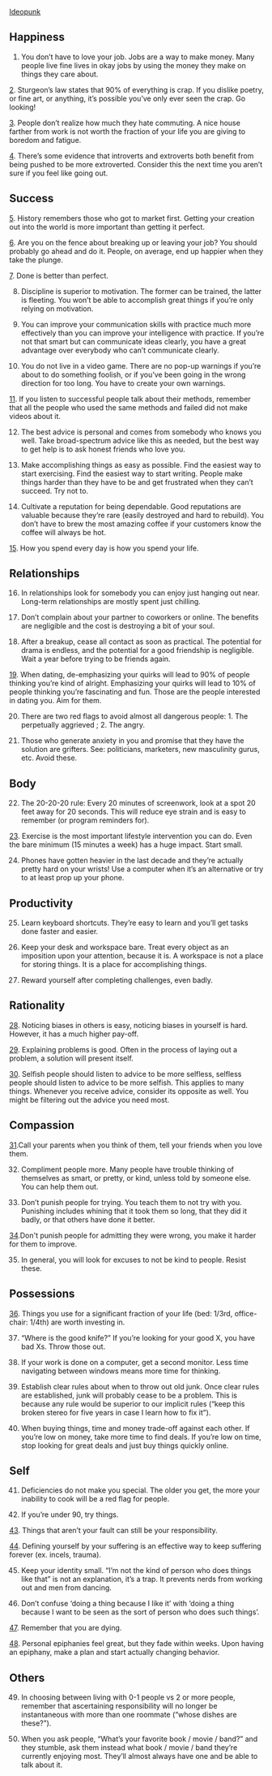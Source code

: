 [Ideopunk](https://ideopunk.com/blog/tipsforabetterlife)
## Happiness

1. You don’t have to love your job. Jobs are a way to make money. Many people live fine lives in okay jobs by using the money they make on things they care about.

[2](https://en.wikipedia.org/wiki/Sturgeon%27s_law#). Sturgeon’s law states that 90% of everything is crap. If you dislike poetry, or fine art, or anything, it’s possible you’ve only ever seen the crap. Go looking!

[3](https://www.greaterwrong.com/posts/YSWa8rYeD3aDaofSP/rational-home-buying). People don’t realize how much they hate commuting. A nice house farther from work is not worth the fraction of your life you are giving to boredom and fatigue.

[4](https://psycnet.apa.org/record/2019-43492-001). There’s some evidence that introverts and extroverts both benefit from being pushed to be more extroverted. Consider this the next time you aren’t sure if you feel like going out.

## Success

[5](https://thehistoryoftheweb.com/the-origin-of-the-img-tag/#:~:text=The%20img%20tag%20was%20included,hard%20to%20change%20its%20implementation.). History remembers those who got to market first. Getting your creation out into the world is more important than getting it perfect.

[6](https://80000hours.org/2018/08/randomised-experiment-if-youre-really-unsure-whether-to-quit-your-job-or-break-up-you-really-probably-should/). Are you on the fence about breaking up or leaving your job? You should probably go ahead and do it. People, on average, end up happier when they take the plunge.

[7](https://jessegalef.com/2020/08/09/a-pretty-good-mathematical-model-of-perfectionism/). Done is better than perfect.

8. Discipline is superior to motivation. The former can be trained, the latter is fleeting. You won’t be able to accomplish great things if you’re only relying on motivation.

9. You can improve your communication skills with practice much more effectively than you can improve your intelligence with practice. If you’re not that smart but can communicate ideas clearly, you have a great advantage over everybody who can’t communicate clearly.

10. You do not live in a video game. There are no pop-up warnings if you’re about to do something foolish, or if you’ve been going in the wrong direction for too long. You have to create your own warnings.

[11](https://en.wikipedia.org/wiki/Survivorship_bias). If you listen to successful people talk about their methods, remember that all the people who used the same methods and failed did not make videos about it.

12. The best advice is personal and comes from somebody who knows you well. Take broad-spectrum advice like this as needed, but the best way to get help is to ask honest friends who love you.

13. Make accomplishing things as easy as possible. Find the easiest way to start exercising. Find the easiest way to start writing. People make things harder than they have to be and get frustrated when they can’t succeed. Try not to.

14. Cultivate a reputation for being dependable. Good reputations are valuable because they’re rare (easily destroyed and hard to rebuild). You don’t have to brew the most amazing coffee if your customers know the coffee will always be hot.

[15](https://www.themarginalian.org/2013/06/07/annie-dillard-the-writing-life-1/). How you spend every day is how you spend your life.

## Relationships

16. In relationships look for somebody you can enjoy just hanging out near. Long-term relationships are mostly spent just chilling.

17. Don’t complain about your partner to coworkers or online. The benefits are negligible and the cost is destroying a bit of your soul.

18. After a breakup, cease all contact as soon as practical. The potential for drama is endless, and the potential for a good friendship is negligible. Wait a year before trying to be friends again.

[19](https://thingofthings.wordpress.com/2018/05/25/models-a-summary/). When dating, de-emphasizing your quirks will lead to 90% of people thinking you’re kind of alright. Emphasizing your quirks will lead to 10% of people thinking you’re fascinating and fun. Those are the people interested in dating you. Aim for them.

20. There are two red flags to avoid almost all dangerous people: 1. The perpetually aggrieved ; 2. The angry.

21. Those who generate anxiety in you and promise that they have the solution are grifters. See: politicians, marketers, new masculinity gurus, etc. Avoid these.

## Body

22. The 20-20-20 rule: Every 20 minutes of screenwork, look at a spot 20 feet away for 20 seconds. This will reduce eye strain and is easy to remember (or program reminders for).

[23](https://www.lesswrong.com/posts/PhXENjdXiHhsWGfQo/lifestyle-interventions-to-increase-longevity). Exercise is the most important lifestyle intervention you can do. Even the bare minimum (15 minutes a week) has a huge impact. Start small.

24. Phones have gotten heavier in the last decade and they’re actually pretty hard on your wrists! Use a computer when it’s an alternative or try to at least prop up your phone.

## Productivity

25. Learn keyboard shortcuts. They’re easy to learn and you’ll get tasks done faster and easier.

26. Keep your desk and workspace bare. Treat every object as an imposition upon your attention, because it is. A workspace is not a place for storing things. It is a place for accomplishing things.

27. Reward yourself after completing challenges, even badly.

## Rationality

[28](https://www.goodreads.com/quotes/497611-science-is-a-way-of-trying-not-to-fool-yourself). Noticing biases in others is easy, noticing biases in yourself is hard. However, it has a much higher pay-off.

[29](https://en.wikipedia.org/wiki/Rubber_duck_debugging). Explaining problems is good. Often in the process of laying out a problem, a solution will present itself.

[30](https://betterexplained.com/articles/an-intuitive-and-short-explanation-of-bayes-theorem/). Selfish people should listen to advice to be more selfless, selfless people should listen to advice to be more selfish. This applies to many things. Whenever you receive advice, consider its opposite as well. You might be filtering out the advice you need most.

## Compassion

[31](https://www.youtube.com/watch?v=pAtGGZjVRdo).Call your parents when you think of them, tell your friends when you love them.

32. Compliment people more. Many people have trouble thinking of themselves as smart, or pretty, or kind, unless told by someone else. You can help them out.

33. Don’t punish people for trying. You teach them to not try with you. Punishing includes whining that it took them so long, that they did it badly, or that others have done it better.

[34](https://www.youtube.com/watch?v=17fRzsbcME0).Don't punish people for admitting they were wrong, you make it harder for them to improve.

35. In general, you will look for excuses to not be kind to people. Resist these.

## Possessions

[36](https://www.lesswrong.com/posts/wnnsqR784yx7KNtmk/how-can-i-spend-money-to-improve-my-life). Things you use for a significant fraction of your life (bed: 1/3rd, office-chair: 1/4th) are worth investing in.

37. “Where is the good knife?” If you’re looking for your good X, you have bad Xs. Throw those out.

38. If your work is done on a computer, get a second monitor. Less time navigating between windows means more time for thinking.

39. Establish clear rules about when to throw out old junk. Once clear rules are established, junk will probably cease to be a problem. This is because any rule would be superior to our implicit rules (“keep this broken stereo for five years in case I learn how to fix it”).

40. When buying things, time and money trade-off against each other. If you’re low on money, take more time to find deals. If you’re low on time, stop looking for great deals and just buy things quickly online.

## Self

41. Deficiencies do not make you special. The older you get, the more your inability to cook will be a red flag for people.

42. If you’re under 90, try things.

[43](https://www.theamericanconservative.com/on-white-people-acting-white/). Things that aren’t your fault can still be your responsibility.

[44](https://putanumonit.com/2020/09/12/against-victimhood/). Defining yourself by your suffering is an effective way to keep suffering forever (ex. incels, trauma).

45. Keep your identity small. “I’m not the kind of person who does things like that” is not an explanation, it’s a trap. It prevents nerds from working out and men from dancing.

46. Don’t confuse ‘doing a thing because I like it’ with ‘doing a thing because I want to be seen as the sort of person who does such things’.

[47](https://www.goodreads.com/quotes/7457932-death-hangs-over-thee-while-thou-livest-while-it-is). Remember that you are dying.

[48](https://www.sensophy.com/why-epiphanies-dont-work/). Personal epiphanies feel great, but they fade within weeks. Upon having an epiphany, make a plan and start actually changing behavior.

## Others

49. In choosing between living with 0-1 people vs 2 or more people, remember that ascertaining responsibility will no longer be instantaneous with more than one roommate (“whose dishes are these?”).

50. When you ask people, “What’s your favorite book / movie / band?” and they stumble, ask them instead what book / movie / band they’re currently enjoying most. They’ll almost always have one and be able to talk about it.